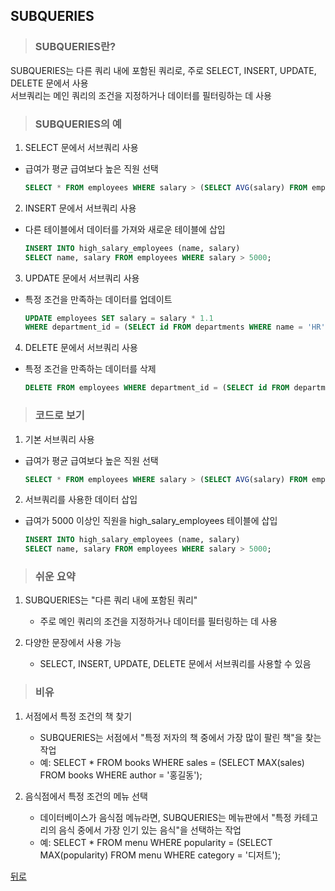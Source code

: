 ## SUBQUERIES
> ### SUBQUERIES란?
SUBQUERIES는 다른 쿼리 내에 포함된 쿼리로, 주로 SELECT, INSERT, UPDATE, DELETE 문에서 사용</br>
서브쿼리는 메인 쿼리의 조건을 지정하거나 데이터를 필터링하는 데 사용

> ### SUBQUERIES의 예
1. SELECT 문에서 서브쿼리 사용
- 급여가 평균 급여보다 높은 직원 선택
    ```sql
    SELECT * FROM employees WHERE salary > (SELECT AVG(salary) FROM employees);
    ```

2. INSERT 문에서 서브쿼리 사용
- 다른 테이블에서 데이터를 가져와 새로운 테이블에 삽입
    ```sql
    INSERT INTO high_salary_employees (name, salary)
    SELECT name, salary FROM employees WHERE salary > 5000;
    ```

3. UPDATE 문에서 서브쿼리 사용
- 특정 조건을 만족하는 데이터를 업데이트
    ```sql
    UPDATE employees SET salary = salary * 1.1
    WHERE department_id = (SELECT id FROM departments WHERE name = 'HR');
    ```

4. DELETE 문에서 서브쿼리 사용
- 특정 조건을 만족하는 데이터를 삭제
    ```sql
    DELETE FROM employees WHERE department_id = (SELECT id FROM departments WHERE name = 'HR');
    ```

> ### 코드로 보기
1. 기본 서브쿼리 사용
- 급여가 평균 급여보다 높은 직원 선택
    ```sql
    SELECT * FROM employees WHERE salary > (SELECT AVG(salary) FROM employees);
    ```

2. 서브쿼리를 사용한 데이터 삽입
- 급여가 5000 이상인 직원을 high_salary_employees 테이블에 삽입
    ```sql
    INSERT INTO high_salary_employees (name, salary)
    SELECT name, salary FROM employees WHERE salary > 5000;
    ```

> ### 쉬운 요약
1. SUBQUERIES는 "다른 쿼리 내에 포함된 쿼리"
    - 주로 메인 쿼리의 조건을 지정하거나 데이터를 필터링하는 데 사용

2. 다양한 문장에서 사용 가능
    - SELECT, INSERT, UPDATE, DELETE 문에서 서브쿼리를 사용할 수 있음

> ### 비유
1. 서점에서 특정 조건의 책 찾기
    - SUBQUERIES는 서점에서 "특정 저자의 책 중에서 가장 많이 팔린 책"을 찾는 작업
    - 예: SELECT * FROM books WHERE sales = (SELECT MAX(sales) FROM books WHERE author = '홍길동');

2. 음식점에서 특정 조건의 메뉴 선택
    - 데이터베이스가 음식점 메뉴라면, SUBQUERIES는 메뉴판에서 "특정 카테고리의 음식 중에서 가장 인기 있는 음식"을 선택하는 작업
    - 예: SELECT * FROM menu WHERE popularity = (SELECT MAX(popularity) FROM menu WHERE category = '디저트');

[뒤로](mysql.md)
